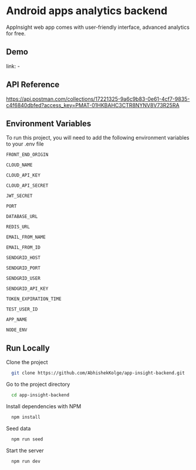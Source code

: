 # Android apps analytics backend

AppInsight web app comes with user-friendly interface, advanced analytics for free.

## Demo

link: -

## API Reference

https://api.postman.com/collections/17221325-9a6c9b83-0e61-4cf7-9835-c4f6840dbfed?access_key=PMAT-01HKBAHC3CTR8NYNV8V73R25RA

## Environment Variables

To run this project, you will need to add the following environment variables to your .env file

`FRONT_END_ORIGIN`

`CLOUD_NAME`

`CLOUD_API_KEY`

`CLOUD_API_SECRET`

`JWT_SECRET`

`PORT`

`DATABASE_URL`

`REDIS_URL`

`EMAIL_FROM_NAME`

`EMAIL_FROM_ID`

`SENDGRID_HOST`

`SENDGRID_PORT`

`SENDGRID_USER`

`SENDGRID_API_KEY`

`TOKEN_EXPIRATION_TIME`

`TEST_USER_ID`

`APP_NAME`

`NODE_ENV`

## Run Locally

Clone the project

```bash
  git clone https://github.com/AbhishekKolge/app-insight-backend.git
```

Go to the project directory

```bash
  cd app-insight-backend
```

Install dependencies with NPM

```bash
  npm install
```

Seed data

```bash
  npm run seed
```

Start the server

```bash
  npm run dev
```
